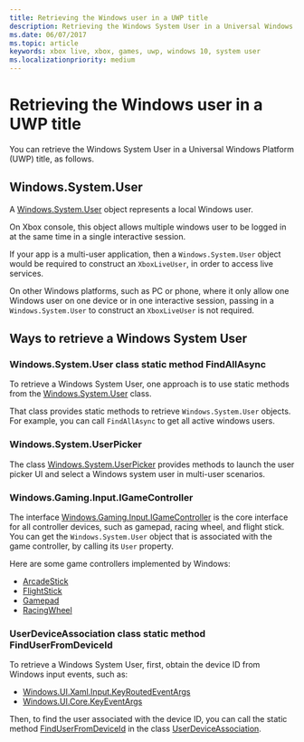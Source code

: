 ```yaml
---
title: Retrieving the Windows user in a UWP title
description: Retrieving the Windows System User in a Universal Windows Platform (UWP) game.
ms.date: 06/07/2017
ms.topic: article
keywords: xbox live, xbox, games, uwp, windows 10, system user
ms.localizationpriority: medium
---
```


# Retrieving the Windows user in a UWP title

You can retrieve the Windows System User in a Universal Windows Platform (UWP) title, as follows.


## Windows.System.User

A [Windows.System.User](https://docs.microsoft.com/uwp/api/windows.system.user) object represents a local Windows user.

On Xbox console, this object allows multiple windows user to be logged in at the same time in a single interactive session.

If your app is a multi-user application, then a `Windows.System.User` object would be required to construct an `XboxLiveUser`, in order to access live services.

On other Windows platforms, such as PC or phone, where it only allow one Windows user on one device or in one interactive session, passing in a `Windows.System.User` to construct an `XboxLiveUser` is not required.


## Ways to retrieve a Windows System User


### Windows.System.User class static method FindAllAsync

To retrieve a Windows System User, one approach is to use static methods from the [Windows.System.User](https://docs.microsoft.com/uwp/api/windows.system.user) class.

That class provides static methods to retrieve `Windows.System.User` objects.
For example, you can call `FindAllAsync` to get all active windows users.


### Windows.System.UserPicker

The class [Windows.System.UserPicker](https://docs.microsoft.com/uwp/api/windows.system.userpicker) provides methods to launch the user picker UI and select a Windows system user in multi-user scenarios.


### Windows.Gaming.Input.IGameController

The interface [Windows.Gaming.Input.IGameController](https://docs.microsoft.com/uwp/api/windows.gaming.input.igamecontroller) is the core interface for all controller devices, such as gamepad, racing wheel, and flight stick.
You can get the `Windows.System.User` object that is associated with the game controller, by calling its `User` property.

Here are some game controllers implemented by Windows:
* [ArcadeStick](https://docs.microsoft.com/uwp/api/windows.gaming.input.arcadestick)
* [FlightStick](https://docs.microsoft.com/uwp/api/windows.gaming.input.flightstick)
* [Gamepad](https://docs.microsoft.com/uwp/api/windows.gaming.input.gamepad)
* [RacingWheel](https://docs.microsoft.com/uwp/api/windows.gaming.input.racingwheel)


### UserDeviceAssociation class static method FindUserFromDeviceId

To retrieve a Windows System User, first, obtain the device ID from Windows input events, such as:
* [Windows.​UI.​Xaml.​Input.KeyRoutedEventArgs](https://docs.microsoft.com/uwp/api/Windows.UI.Xaml.Input.KeyRoutedEventArgs)
* [Windows.​UI.​Core.KeyEventArgs](https://docs.microsoft.com/uwp/api/windows.ui.core.keyeventargs)

Then, to find the user associated with the device ID, you can call the static method
[FindUserFromDeviceId](https://docs.microsoft.com/uwp/api/windows.system.userdeviceassociation.finduserfromdeviceid)
in the class
[UserDeviceAssociation](https://docs.microsoft.com/uwp/api/windows.system.userdeviceassociation).
